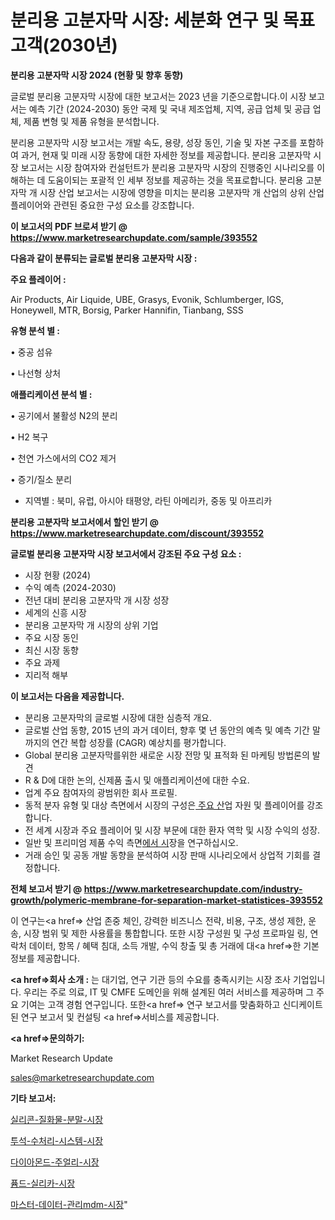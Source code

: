 # 분리용 고분자막 시장: 세분화 연구 및 목표 고객(2030년)

<strong>분리용 고분자막 시장 2024 (현황 및 향후 동향)</strong>

글로벌 분리용 고분자막 시장에 대한 보고서는 2023 년을 기준으로합니다.이 시장 보고서는 예측 기간 (2024-2030) 동안 국제 및 국내 제조업체, 지역, 공급 업체 및 공급 업체, 제품 변형 및 제품 유형을 분석합니다.

분리용 고분자막 시장 보고서는 개발 속도, 용량, 성장 동인, 기술 및 자본 구조를 포함하여 과거, 현재 및 미래 시장 동향에 대한 자세한 정보를 제공합니다. 분리용 고분자막 시장 보고서는 시장 참여자와 컨설턴트가 분리용 고분자막 시장의 진행중인 시나리오를 이해하는 데 도움이되는 포괄적 인 세부 정보를 제공하는 것을 목표로합니다. 분리용 고분자막 개 시장 산업 보고서는 시장에 영향을 미치는 분리용 고분자막 개 산업의 상위 산업 플레이어와 관련된 중요한 구성 요소를 강조합니다.



<strong>이 보고서의 PDF 브로셔 받기 @ <a href=https://www.marketresearchupdate.com/sample/393552>https://www.marketresearchupdate.com/sample/393552</a></strong>



<strong>다음과 같이 분류되는 글로벌 분리용 고분자막 시장 :</strong>



<strong>주요 플레이어 :</strong>

Air Products, Air Liquide, UBE, Grasys, Evonik, Schlumberger, IGS, Honeywell, MTR, Borsig, Parker Hannifin, Tianbang, SSS



<strong>유형 분석 별 :</strong>

• 중공 섬유

• 나선형 상처



<strong>애플리케이션 분석 별 :</strong>

• 공기에서 불활성 N2의 분리

• H2 복구

• 천연 가스에서의 CO2 제거

• 증기/질소 분리

<ul>
  <li>지역별 : 북미, 유럽, 아시아 태평양, 라틴 아메리카, 중동 및 아프리카</li>
</ul>


<strong>분리용 고분자막 보고서에서 할인 받기 @ <a href=https://www.marketresearchupdate.com/discount/393552>https://www.marketresearchupdate.com/discount/393552</a></strong>



<strong>글로벌 분리용 고분자막 시장 보고서에서 강조된 주요 구성 요소 :</strong>
<ul>
  <li>시장 현황 (2024)</li>
  <li>수익 예측 (2024-2030)</li>
  <li>전년 대비 분리용 고분자막 개 시장 성장</li>
  <li>세계의 신흥 시장</li>
  <li>분리용 고분자막 개 시장의 상위 기업</li>
  <li>주요 시장 동인</li>
  <li>최신 시장 동향</li>
  <li>주요 과제</li>
  <li>지리적 해부</li>
</ul>


<strong>이 보고서는 다음을 제공합니다.</strong>
<ul>
  <li>분리용 고분자막의 글로벌 시장에 대한 심층적 개요.</li>
  <li>글로벌 산업 동향, 2015 년의 과거 데이터, 향후 몇 년 동안의 예측 및 예측 기간 말까지의 연간 복합 성장률 (CAGR) 예상치를 평가합니다.</li>
  <li>Global 분리용 고분자막를위한 새로운 시장 전망 및 표적화 된 마케팅 방법론의 발견</li>
  <li>R &amp; D에 대한 논의, 신제품 출시 및 애플리케이션에 대한 수요.</li>
  <li>업계 주요 참여자의 광범위한 회사 프로필.</li>
  <li>동적 분자 유형 및 대상 측면에서 시장의 구성은<a href=> 주요 산</a>업 자원 및 플레이어를 강조합니다.</li>
  <li>전 세계 시장과 주요 플레이어 및 시장 부문에 대한 환자 역학 및 시장 수익의 성장.</li>
  <li>일반 및 프리미엄 제품 수익 측면<a href=>에서 시</a>장을 연구하십시오.</li>
  <li>거래 승인 및 공동 개발 동향을 분석하여 시장 판매 시나리오에서 상업적 기회를 결정합니다.</li>
</ul>



<strong>전체 보고서 받기 @ <a href=https://www.marketresearchupdate.com/industry-growth/polymeric-membrane-for-separation-market-statistices-393552>https://www.marketresearchupdate.com/industry-growth/polymeric-membrane-for-separation-market-statistices-393552</a></strong>

이 연구는<a href=> 산업 존중</a> 체인, 강력한 비즈니스 전략, 비용, 구조, 생성 제한, 운송, 시장 범위 및 제한 사용률을 통합합니다. 또한 시장 구성원 및 구성 프로파일 링, 연락처 데이터, 항목 / 혜택 침대, 소득 개발, 수익 창출 및 총 거래에 대<a href=>한 기본 </a>정보를 제공합니다.



<strong><a href=>회사 소</a>개 :</strong>
는 대기업, 연구 기관 등의 수요를 충족시키는 시장 조사 기업입니다. 우리는 주로 의료, IT 및 CMFE 도메인을 위해 설계된 여러 서비스를 제공하며 그 주요 기여는 고객 경험 연구입니다. 또한<a href=> 연구 보</a>고서를 맞춤화하고 신디케이트 된 연구 보고서 및 컨설팅 <a href=>서비스</a>를 제공합니다.



<strong><a href=>문의하기:</a></strong>

Market Research Update

sales@marketresearchupdate.com



<strong>기타 보고서:</strong>

<a href=https://www.linkedin.com/pulse/실리콘-질화물-분말-시장-동향-및-성장-전망-consumer-connection-chronicles-24-/>실리콘-질화물-분말-시장</a>

<a href=https://www.linkedin.com/pulse/투석-수처리-시스템-시장-세분화-연구-및-목표-고객2029년-hx9zf/>투석-수처리-시스템-시장</a>

<a href=https://www.linkedin.com/pulse/다이아몬드-주얼리-시장-동향-및-성장-전망-trend-tracking-tips-360-analysis-joixf/>다이아몬드-주얼리-시장</a>

<a href=https://www.linkedin.com/pulse/퓸드-실리카-시장-규모-및-성장-2023-trend-tracking-tips-360-analysis-mqtuf/>퓸드-실리카-시장</a>

<a href=https://www.linkedin.com/pulse/마스터-데이터-관리mdm-시장-동향-및-성장-전망-isdailynews-ajg8f/>마스터-데이터-관리mdm-시장</a>"
